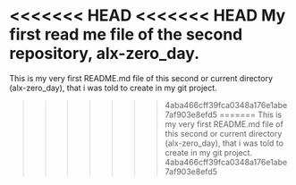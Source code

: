 <<<<<<< HEAD
<<<<<<< HEAD
My first read me file
of the second repository, alx-zero_day.
=======
This is my very first README.md file of this second or current
directory (alx-zero_day), that i was told to create in my git project.
>>>>>>> 4aba466cff39fca0348a176e1abe7af903e8efd5
=======
This is my very first README.md file of this second or current
directory (alx-zero_day), that i was told to create in my git project.
>>>>>>> 4aba466cff39fca0348a176e1abe7af903e8efd5
